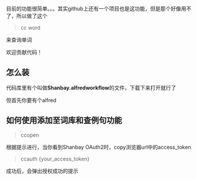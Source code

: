 目前的功能很简单。。。其实github上还有一个项目也是这功能，但是那个好像用不了，所以做了这个

> cc word

来查询单词

欢迎贡献代码！

## 怎么装

代码库里有个叫做**Shanbay.alfredworkflow**的文件，下载下来打开就行了

但首先你要有个alfred

## 如何使用添加至词库和查例句功能

> ccopen

根据提示进行，当你看到Shanbay OAuth2时，copy浏览器url中的access\_token

> ccauth {your\_access\_token}

成功后，会弹出授权成功的提示
